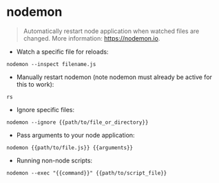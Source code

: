 # nodemon

> Automatically restart node application when watched files are changed.
> More information: <https://nodemon.io>.

- Watch a specific file for reloads:

`nodemon --inspect filename.js`

- Manually restart nodemon (note nodemon must already be active for this to work):

`rs`

- Ignore specific files:

`nodemon --ignore {{path/to/file_or_directory}}`

- Pass arguments to your node application:

`nodemon {{path/to/file.js}} {{arguments}}`

- Running non-node scripts:

`nodemon --exec "{{command}}" {{path/to/script_file}}`
